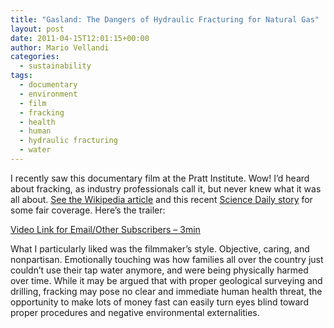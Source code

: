 ```yaml
---
title: "Gasland: The Dangers of Hydraulic Fracturing for Natural Gas"
layout: post
date: 2011-04-15T12:01:15+00:00
author: Mario Vellandi
categories:
  - sustainability
tags:
  - documentary
  - environment
  - film
  - fracking
  - health
  - human
  - hydraulic fracturing
  - water
---
```

I recently saw this documentary film at the Pratt Institute. Wow! I&#8217;d heard about fracking, as industry professionals call it, but never knew what it was all about. [See the Wikipedia article](http://en.wikipedia.org/wiki/Hydraulic_fracturing) and this recent [Science Daily story](http://www.sciencedaily.com/releases/2011/04/110411103724.htm) for some fair coverage. Here&#8217;s the trailer:

[Video Link for Email/Other Subscribers &#8211; 3min](http://youtu.be/dZe1AeH0Qz8?hd=1)

What I particularly liked was the filmmaker&#8217;s style. Objective, caring, and nonpartisan. Emotionally touching was how families all over the country just couldn&#8217;t use their tap water anymore, and were being physically harmed over time. While it may be argued that with proper geological surveying and drilling, fracking may pose no clear and immediate human health threat, the opportunity to make lots of money fast can easily turn eyes blind toward proper procedures and negative environmental externalities.
